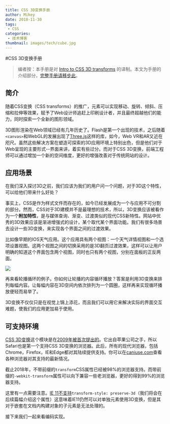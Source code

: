 ```yaml
---
title: CSS 3D变换手册
author: Mikey
date: 2018-11-30
tags:
 - CSS
categories:
 - 技术博客
thumbnail: images/tech/cube.jpg
---
```

#CSS 3D变换手册

> 编者按：本手册是对 [Intro to CSS 3D transforms](https://3dtransforms.desandro.com/) 的译制。本文为手册的介绍部分，[完整手册请移步此](https://css3d.mikey.wang/)。

## 简介

随着CSS变换（CSS transforms）的推广，元素可以实现移动、旋转、倾斜、压缩和拉伸等效果，赋予了Web设计师追赶上印刷设计者，并且最终超越他们的能力，同时探索一个全新的图形领域。

3D图形渲染在Web领域已经有几年历史了。Flash是第一个出现的技术，之后随着`<canvas>`和WebGL的发展出现了[Three.js](https://threejs.org/)这样的库，如今，Web VR和AR又近在咫尺。虽然这些解决方案在塑造可探索的3D应用环境上特别出色，但是他们对于Web呈现的主要形式--界面来讲，着实有些过分。而对于CSS 3D变换，前端工程师可以通过增加一个新的空间维度，更好的增强改善对于传统网站的设计。

## 应用场景

在我们深入探讨3D之前，我们应该为我们的用户问一个问题，对于3D这个特性，可以给他们带来什么好处？

事实上，CSS是作为样式文件而存在的，如今已经发展成为一个与应用不可分割的部分。然而，CSS对于3D建模并不是最理想的技术，所以，3D变换应该被看作为一个**附加特性**，是与媒体查询、渐变、过渡类似的现代CSS新特性。网站中优秀的3D效果应该是渐进增强式的设计，某个取代某个界面功能。我们有很多场景去设计一些3D变换，来实现各个界面之间的过渡效果。

比如像早期的IOS天气应用。这个应用具有两个视图：一个天气详情视图和一个选项设置视图。这两个视图之间的切换采用的是3D翻页过渡效果，这样可以让用户明确的知道这个界面包含两个视图，同时也只有两个视图，分别在面板的正反两面。

![](/assets/weather-app-transition.jpg)

再来看轮播循环的例子。你如何让轮播的内容循环播放？答案是利用3D变换来排列每幅内容。让每幅内容在3D空间内依次排列为一个圆圈，这样再来实现循环播放便轻而易举了。

3D变换不仅仅只是在视觉上锦上添花，而且我们可以用它来解决实际的界面交互难题，使我们的应用更加易于使用。

## 可支持环境

[CSS 3D变换](https://www.w3.org/TR/css-transforms-1/)这个模块是在[2009年被首次提出的](https://www.w3.org/TR/2009/WD-css3-3d-transforms-20090320/)。它出自苹果公司之手，所以Safari也是第一个支持CSS 3D变换的浏览器。此后，所有的现代浏览器，包括Chrome，Firefox，IE和Edge都对其陆续提供支持。你可以在[caniuse.com](https://caniuse.com/#feat=transforms3d)查看各种浏览器对其支持的最新情况。

截止2018年，不带前缀的`transform`CSS属性已经被98%的浏览器支持。而带前缀的`-webkit-transform`属性可以向下兼容一些老浏览器，更好的得到99%的浏览器支持。

这里有一点需要注意。[IE 11不支持](http://msdn.microsoft.com/en-us/library/ie/hh673529%28v=vs.85%29.aspx#the_ms_transform_style_property)`transform-style: preserve-3d`（我们将会在后续篇幅介绍这个属性）这意味着IE11仍然可以对单独元素使用3D变换，但是其对于嵌套在文档内构建对象的子元素是无法处理的。

接下来我们一起来看编码实现。





